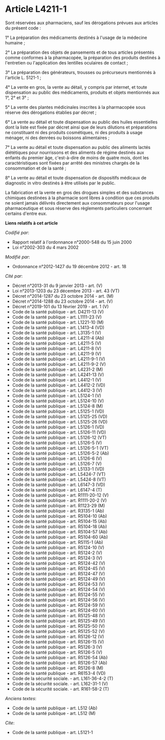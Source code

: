 # Article L4211-1

Sont réservées aux pharmaciens, sauf les dérogations prévues aux articles du présent code : 

1° La préparation des médicaments destinés à l'usage de la médecine humaine ; 

2° La préparation des objets de pansements et de tous articles présentés comme conformes à la pharmacopée, la préparation des
produits destinés à l'entretien ou l'application des lentilles oculaires de contact ; 

3° La préparation des générateurs, trousses ou précurseurs mentionnés à l'article L. 5121-1 ; 

4° La vente en gros, la vente au détail, y compris par internet, et toute dispensation au public des médicaments, produits et
objets mentionnés aux 1°, 2° et 3° ; 

5° La vente des plantes médicinales inscrites à la pharmacopée sous réserve des dérogations établies par décret ; 

6° La vente au détail et toute dispensation au public des huiles essentielles dont la liste est fixée par décret ainsi que de
leurs dilutions et préparations ne constituant ni des produits cosmétiques, ni des produits à usage ménager, ni des denrées
ou boissons alimentaires ; 

7° La vente au détail et toute dispensation au public des aliments lactés diététiques pour nourrissons et des aliments de
régime destinés aux enfants du premier âge, c'est-à-dire de moins de quatre mois, dont les caractéristiques sont fixées par
arrêté des ministres chargés de la consommation et de la santé ; 

8° La vente au détail et toute dispensation de dispositifs médicaux de diagnostic in vitro destinés à être utilisés par le
public. 

La fabrication et la vente en gros des drogues simples et des substances chimiques destinées à la pharmacie sont libres à
condition que ces produits ne soient jamais délivrés directement aux consommateurs pour l'usage pharmaceutique et sous
réserve des règlements particuliers concernant certains d'entre eux.

**Liens relatifs à cet article**

_Codifié par_:

  - Rapport relatif à l'ordonnance n°2000-548 du 15 juin 2000
  - Loi n°2002-303 du 4 mars 2002

_Modifié par_:

  - Ordonnance n°2012-1427 du 19 décembre 2012 - art. 18

_Cité par_:

  - Décret n°2013-31 du 9 janvier 2013 - art. (V)
  - Loi n°2013-1203 du 23 décembre 2013 - art. 43 (VT)
  - Décret n°2014-1287 du 23 octobre 2014 - art. (M)
  - Décret n°2014-1288 du 23 octobre 2014 - art. (V)
  - Décret n°2019-101 du 13 février 2019 - art. 1 (V)
  - Code de la santé publique - art. D4211-13 (V)
  - Code de la santé publique - art. L1111-23 (V)
  - Code de la santé publique - art. L1221-10 (M)
  - Code de la santé publique - art. L1413-4 (VD)
  - Code de la santé publique - art. L3135-1 (V)
  - Code de la santé publique - art. L4211-4 (Ab)
  - Code de la santé publique - art. L4211-5 (V)
  - Code de la santé publique - art. L4211-8 (V)
  - Code de la santé publique - art. L4211-9 (V)
  - Code de la santé publique - art. L4211-9-1 (V)
  - Code de la santé publique - art. L4211-9-2 (V)
  - Code de la santé publique - art. L4231-2 (M)
  - Code de la santé publique - art. L4241-13 (V)
  - Code de la santé publique - art. L4412-1 (V)
  - Code de la santé publique - art. L4412-2 (VD)
  - Code de la santé publique - art. L4412-3 (V)
  - Code de la santé publique - art. L5124-1 (V)
  - Code de la santé publique - art. L5124-10 (V)
  - Code de la santé publique - art. L5124-8 (M)
  - Code de la santé publique - art. L5125-1 (VD)
  - Code de la santé publique - art. L5125-25 (VD)
  - Code de la santé publique - art. L5125-26 (VD)
  - Code de la santé publique - art. L5126-1 (VD)
  - Code de la santé publique - art. L5126-11 (VD)
  - Code de la santé publique - art. L5126-12 (VT)
  - Code de la santé publique - art. L5126-5 (V)
  - Code de la santé publique - art. L5126-5-1 (VT)
  - Code de la santé publique - art. L5126-5-2 (Ab)
  - Code de la santé publique - art. L5126-6 (V)
  - Code de la santé publique - art. L5126-7 (V)
  - Code de la santé publique - art. L5133-1 (VD)
  - Code de la santé publique - art. L5424-7 (VT)
  - Code de la santé publique - art. L5424-8 (VT)
  - Code de la santé publique - art. L6147-3 (VD)
  - Code de la santé publique - art. L6147-4 (T)
  - Code de la santé publique - art. R1111-20-12 (V)
  - Code de la santé publique - art. R1111-20-2 (V)
  - Code de la santé publique - art. R1123-29 (M)
  - Code de la santé publique - art. R3135-1 (Ab)
  - Code de la santé publique - art. R5104-10 (Ab)
  - Code de la santé publique - art. R5104-15 (Ab)
  - Code de la santé publique - art. R5104-18 (Ab)
  - Code de la santé publique - art. R5104-57 (Ab)
  - Code de la santé publique - art. R5104-60 (Ab)
  - Code de la santé publique - art. R5115-1 (Ab)
  - Code de la santé publique - art. R5124-10 (V)
  - Code de la santé publique - art. R5124-2 (V)
  - Code de la santé publique - art. R5124-3 (V)
  - Code de la santé publique - art. R5124-42 (V)
  - Code de la santé publique - art. R5124-45 (V)
  - Code de la santé publique - art. R5124-47 (V)
  - Code de la santé publique - art. R5124-49 (V)
  - Code de la santé publique - art. R5124-53 (V)
  - Code de la santé publique - art. R5124-54 (V)
  - Code de la santé publique - art. R5124-55 (V)
  - Code de la santé publique - art. R5124-56 (V)
  - Code de la santé publique - art. R5124-59 (V)
  - Code de la santé publique - art. R5124-60 (V)
  - Code de la santé publique - art. R5125-48 (V)
  - Code de la santé publique - art. R5125-49 (V)
  - Code de la santé publique - art. R5125-50 (V)
  - Code de la santé publique - art. R5125-52 (V)
  - Code de la santé publique - art. R5126-12 (V)
  - Code de la santé publique - art. R5126-15 (V)
  - Code de la santé publique - art. R5126-3 (V)
  - Code de la santé publique - art. R5126-5 (V)
  - Code de la santé publique - art. R5126-54 (Ab)
  - Code de la santé publique - art. R5126-57 (Ab)
  - Code de la santé publique - art. R5126-8 (M)
  - Code de la santé publique - art. R6153-4 (VD)
  - Code de la sécurité sociale. - art. L161-36-4-2 (T)
  - Code de la sécurité sociale. - art. L162-31-1 (V)
  - Code de la sécurité sociale. - art. R161-58-2 (T)

_Anciens textes_:

  - Code de la santé publique - art. L512 (Ab)
  - Code de la santé publique - art. L512 (M)

_Cite_:

  - Code de la santé publique - art. L5121-1
